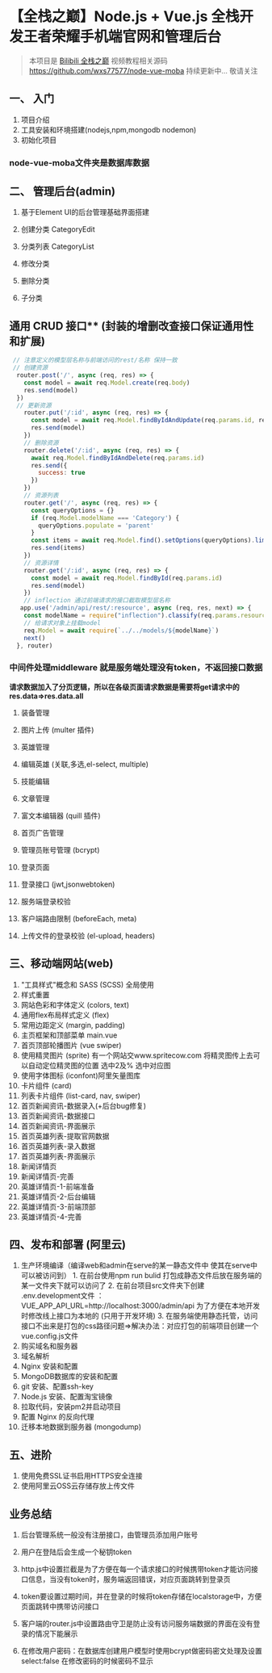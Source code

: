 # 【全栈之巅】Node.js + Vue.js 全栈开发王者荣耀手机端官网和管理后台
> 本项目是 [Bilibili 全栈之巅](https://space.bilibili.com/341919508) 视频教程相关源码
> https://github.com/wxs77577/node-vue-moba
> 持续更新中... 敬请关注

## 一、 入门
1. 项目介绍
1. 工具安装和环境搭建(nodejs,npm,mongodb nodemon) 
1. 初始化项目

### node-vue-moba文件夹是数据库数据
 
## 二、 管理后台(admin)
1. 基于Element UI的后台管理基础界面搭建

1. 创建分类 CategoryEdit
1. 分类列表 CategoryList
1. 修改分类
1. 删除分类
1. 子分类

## 通用 CRUD 接口** (封装的增删改查接口保证通用性和扩展)

```javascript
 // 注意定义的模型层名称与前端访问的rest/名称 保持一致
 // 创建资源
  router.post('/', async (req, res) => {   
    const model = await req.Model.create(req.body)
    res.send(model)
  })
  // 更新资源
    router.put('/:id', async (req, res) => {
      const model = await req.Model.findByIdAndUpdate(req.params.id, req.body)
      res.send(model)
    })
    // 删除资源
    router.delete('/:id', async (req, res) => {
      await req.Model.findByIdAndDelete(req.params.id)
      res.send({
        success: true
      })
    })
    // 资源列表
    router.get('/', async (req, res) => {
      const queryOptions = {}
      if (req.Model.modelName === 'Category') {
        queryOptions.populate = 'parent'
      }
      const items = await req.Model.find().setOptions(queryOptions).limit(100)
      res.send(items)
    })
    // 资源详情
    router.get('/:id', async (req, res) => {
      const model = await req.Model.findById(req.params.id)
      res.send(model)
    })
    // inflection 通过前端请求的接口截取模型层名称
   app.use('/admin/api/rest/:resource', async (req, res, next) => {
    const modelName = require("inflection").classify(req.params.resource)
    // 给请求对象上挂载model
    req.Model = await require(`../../models/${modelName}`)
    next()
  }, router)
  ```
  ###  中间件处理middleware 就是服务端处理没有token，不返回接口数据

**请求数据加入了分页逻辑，所以在各级页面请求数据是需要将get请求中的res.data=>res.data.all** 

1. 装备管理
1. 图片上传 (multer 插件)

1. 英雄管理
1. 编辑英雄 (关联,多选,el-select, multiple)
1. 技能编辑 

1. 文章管理
1. 富文本编辑器 (quill 插件)

1. 首页广告管理

1. 管理员账号管理 (bcrypt)
1. 登录页面
1. 登录接口 (jwt,jsonwebtoken)
1. 服务端登录校验
1. 客户端路由限制 (beforeEach, meta)
1. 上传文件的登录校验 (el-upload, headers)

## 三、移动端网站(web)

1. "工具样式"概念和 SASS (SCSS) 全局使用
1. 样式重置
1. 网站色彩和字体定义 (colors, text)
1. 通用flex布局样式定义 (flex)
1. 常用边距定义 (margin, padding)
1. 主页框架和顶部菜单 main.vue
1. 首页顶部轮播图片 (vue swiper)
1. 使用精灵图片 (sprite)  有一个网站交www.spritecow.com 将精灵图传上去可以自动定位精灵图的位置  选中2及% 选中对应图
1. 使用字体图标 (iconfont)阿里矢量图库
1. 卡片组件 (card)
1. 列表卡片组件 (list-card, nav, swiper)
1. 首页新闻资讯-数据录入(+后台bug修复)
1. 首页新闻资讯-数据接口
1. 首页新闻资讯-界面展示
1. 首页英雄列表-提取官网数据
1. 首页英雄列表-录入数据
1. 首页英雄列表-界面展示
1. 新闻详情页
1. 新闻详情页-完善
1. 英雄详情页-1-前端准备
1. 英雄详情页-2-后台编辑
1. 英雄详情页-3-前端顶部
1. 英雄详情页-4-完善

## 四、发布和部署 (阿里云)

1. 生产环境编译（编译web和admin在serve的某一静态文件中 使其在serve中可以被访问到）
       1. 在前台使用npm run bulid 打包成静态文件后放在服务端的某一文件夹下就可以访问了
       2. 在前台项目src文件夹下创建 .env.development文件 ： VUE_APP_API_URL=http://localhost:3000/admin/api  为了方便在本地开发时修改线上接口为本地的  (只用于开发环境)
       3. 在服务端使用静态托管，访问接口不出来是打包的css路径问题=>解决办法：对应打包的前端项目创建一个vue.config.js文件 
1. 购买域名和服务器
1. 域名解析
1. Nginx 安装和配置
1. MongoDB数据库的安装和配置
1. git 安装、配置ssh-key
1. Node.js 安装、配置淘宝镜像
1. 拉取代码，安装pm2并启动项目
1. 配置 Nginx 的反向代理
1. 迁移本地数据到服务器 (mongodump)

## 五、进阶
1. 使用免费SSL证书启用HTTPS安全连接
1. 使用阿里云OSS云存储存放上传文件

## 业务总结
1. 后台管理系统一般没有注册接口，由管理员添加用户账号

2. 用户在登陆后会生成一个秘钥token

3. http.js中设置拦截是为了方便在每一个请求接口的时候携带token才能访问接口信息，当没有token时，服务端返回错误，对应页面跳转到登录页

4. token要设置过期时间，并在登录的时候将token存储在localstorage中，方便页面跳转中携带访问接口

5. 客户端的router.js中设置路由守卫是防止没有访问服务端数据的界面在没有登录的情况下能展示

6. 在修改用户密码：在数据库创建用户模型时使用bcrypt做密码密文处理及设置select:false 在修改密码的时候密码不显示


